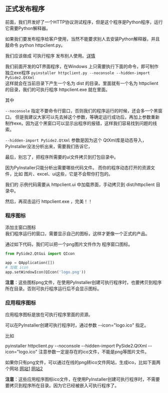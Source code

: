 ## 正式发布程序

前面，我们开发好了一个HTTP协议测试程序，但是这个程序是Python程序，运行它需要Python解释器。

如果我们要发布程序给客户使用，当然不能要求别人去安装Python解释器，并且敲命令 python httpclient.py。

我们应该做成 可执行程序 发布别人使用。[详情](http://www.python3.vip/tut/py/etc/toexe/)

我们前面开发的QT界面程序，在Windows 上只需要执行下面的命令，即可制作独立exe程序
`pyinstaller httpclient.py --noconsole --hidden-import PySide2.QtXml`  
这样就会在当前目录下产生一个名为 dist 的目录。里面就有一个名为 httpclient 的目录，我们的可执行程序 httpclient.exe 就在里面。

其中

`--noconsole` 指定不要命令行窗口，否则我们的程序运行的时候，还会多一个黑窗口。 但是我建议大家可以先去掉这个参数，等确定运行成功后，再加上参数重新制作exe。因为这个黑窗口可以显示出程序的报错，这样我们容易找到问题的线索。

`--hidden-import PySide2.QtXml` 参数是因为这个 QtXml库是动态导入，PyInstaller没法分析出来，需要我们告诉它，

最后，别忘了，把程序所需要的ui文件拷贝到打包目录中。

因为PyInstaller只能分析出需要哪些代码文件。 而你的程序动态打开的资源文件，比如 图片、excel、ui这些，它是不会帮你打包的。

我们的 示例代码需要从 httpclient.ui 中加载界面，手动拷贝到 dist/httpclient 目录中。

然后，再双击运行 httpclient.exe ，完美！！

### 程序图标

添加主窗口图标  
我们程序运行的窗口，需要显示自己的图标，这样才更像一个正式的产品。

通过如下代码，我们可以把一个png图片文件作为 程序窗口图标。

```python
from PySide2.QtGui import QIcon

app = QApplication([])
# 加载 icon
app.setWindowIcon(QIcon('logo.png'))
```
**注意**：这些图标png文件，在使用PyInstaller创建可执行程序时，也要拷贝到程序所在目录。否则可执行程序运行后不会显示图标。

### 应用程序图标
应用程序图标是放在可执行程序里面的资源。

可以在PyInstaller创建可执行程序时，通过参数 --icon="logo.ico" 指定。

比如

pyinstaller httpclient.py --noconsole --hidden-import PySide2.QtXml --icon="logo.ico"
注意参数一定是存在的ico文件，不能是png等图片文件。

如果你只有png文件，可以通过在线的png转ico文件网站，生成ico，比如下面两个网站
[网站1](https://www.zamzar.com/convert/png-to-ico/)
[网站2](https://www.easyicon.net/covert/)

**注意**：这些应用程序图标ico文件，在使用PyInstaller创建可执行程序时，不需要要拷贝到程序所在目录。因为它已经被嵌入可执行程序了。





